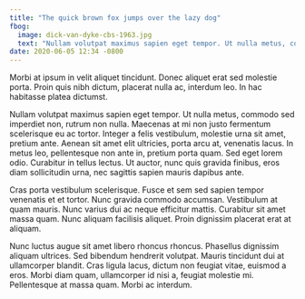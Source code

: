 ```yaml
---
title: "The quick brown fox jumps over the lazy dog"
fbog:
  image: dick-van-dyke-cbs-1963.jpg
  text: "Nullam volutpat maximus sapien eget tempor. Ut nulla metus, commodo sed imperdiet non, rutrum non nulla."
date: 2020-06-05 12:34 -0800
---
```

Morbi at ipsum in velit aliquet tincidunt. Donec aliquet erat sed molestie porta. Proin quis nibh dictum, placerat nulla ac, interdum leo. In hac habitasse platea dictumst.

Nullam volutpat maximus sapien eget tempor. Ut nulla metus, commodo sed imperdiet non, rutrum non nulla. Maecenas at mi non justo fermentum scelerisque eu ac tortor. Integer a felis vestibulum, molestie urna sit amet, pretium ante. Aenean sit amet elit ultricies, porta arcu at, venenatis lacus. In metus leo, pellentesque non ante in, pretium porta quam. Sed eget lorem odio. Curabitur in tellus lectus. Ut auctor, nunc quis gravida finibus, eros diam sollicitudin urna, nec sagittis sapien mauris dapibus ante.

Cras porta vestibulum scelerisque. Fusce et sem sed sapien tempor venenatis et et tortor. Nunc gravida commodo accumsan. Vestibulum at quam mauris. Nunc varius dui ac neque efficitur mattis. Curabitur sit amet massa quam. Nunc aliquam facilisis aliquet. Proin dignissim placerat erat at aliquam.

Nunc luctus augue sit amet libero rhoncus rhoncus. Phasellus dignissim aliquam ultrices. Sed bibendum hendrerit volutpat. Mauris tincidunt dui at ullamcorper blandit. Cras ligula lacus, dictum non feugiat vitae, euismod a eros. Morbi diam quam, ullamcorper id nisi a, feugiat molestie mi. Pellentesque at massa quam. Morbi ac interdum.
